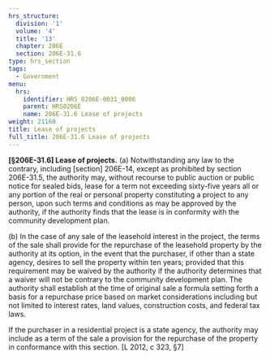 ```yaml
---
hrs_structure:
  division: '1'
  volume: '4'
  title: '13'
  chapter: 206E
  section: 206E-31.6
type: hrs_section
tags:
  - Government
menu:
  hrs:
    identifier: HRS_0206E-0031_0006
    parent: HRS0206E
    name: 206E-31.6 Lease of projects
weight: 21160
title: Lease of projects
full_title: 206E-31.6 Lease of projects
---
```

**[§206E-31.6] Lease of projects.** (a) Notwithstanding any law to the contrary, including [section] 206E-14, except as prohibited by section 206E-31.5, the authority may, without recourse to public auction or public notice for sealed bids, lease for a term not exceeding sixty-five years all or any portion of the real or personal property constituting a project to any person, upon such terms and conditions as may be approved by the authority, if the authority finds that the lease is in conformity with the community development plan.

(b) In the case of any sale of the leasehold interest in the project, the terms of the sale shall provide for the repurchase of the leasehold property by the authority at its option, in the event that the purchaser, if other than a state agency, desires to sell the property within ten years; provided that this requirement may be waived by the authority if the authority determines that a waiver will not be contrary to the community development plan. The authority shall establish at the time of original sale a formula setting forth a basis for a repurchase price based on market considerations including but not limited to interest rates, land values, construction costs, and federal tax laws.

If the purchaser in a residential project is a state agency, the authority may include as a term of the sale a provision for the repurchase of the property in conformance with this section. [L 2012, c 323, §7]